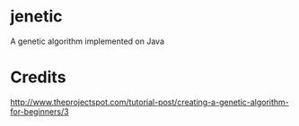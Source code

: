 # jenetic
A genetic algorithm implemented on Java

# Credits
http://www.theprojectspot.com/tutorial-post/creating-a-genetic-algorithm-for-beginners/3
